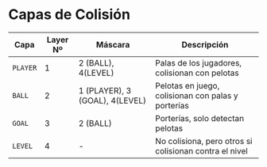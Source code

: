 # Capas de Colisión

| Capa      | Layer Nº | Máscara                          | Descripción                                |
|-----------|----------|----------------------------------|--------------------------------------------|
| `PLAYER`  | 1        | 2 (BALL), 4(LEVEL)               | Palas de los jugadores, colisionan con pelotas |
| `BALL`    | 2        | 1 (PLAYER), 3 (GOAL), 4(LEVEL)   | Pelotas en juego, colisionan con palas y porterías |
| `GOAL`    | 3        | 2 (BALL)                         | Porterías, solo detectan pelotas |
| `LEVEL`   | 4        | -                                | No colisiona, pero otros si colisionan contra el nivel |
